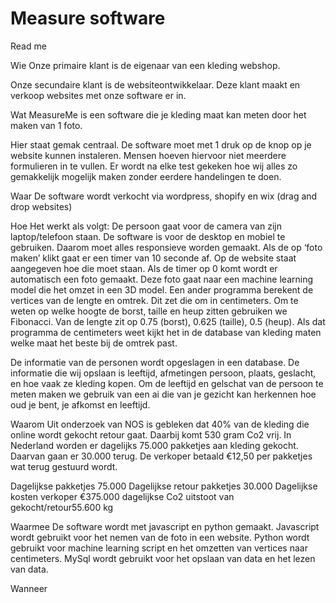 # Measure software

Read me 


Wie 
Onze primaire klant is de eigenaar van een kleding webshop. 

Onze secundaire klant is de websiteontwikkelaar. Deze klant maakt en verkoop websites met onze software er in. 

Wat 
MeasureMe is een software die je kleding maat kan meten door het maken van 1 foto. 

Hier staat gemak centraal. De software moet met 1 druk op de knop op je website kunnen instaleren. Mensen hoeven hiervoor niet meerdere formulieren in te vullen. Er wordt na elke test gekeken hoe wij alles zo gemakkelijk mogelijk maken zonder eerdere handelingen te doen. 

Waar
De software wordt verkocht via wordpress, shopify en wix (drag and drop websites)

Hoe
Het werkt als volgt: 
De persoon gaat voor de camera van zijn laptop/telefoon staan. De software is voor de desktop en mobiel te gebruiken. Daarom moet alles responsieve worden gemaakt. Als de op ‘foto maken’ klikt gaat er een timer van 10 seconde af. Op de website staat aangegeven hoe die moet staan. Als de timer op 0 komt wordt er automatisch een foto gemaakt. Deze foto gaat naar een machine learning model die het omzet in een 3D model. Een ander programma berekent de vertices van de lengte en omtrek. Dit zet die om in centimeters. Om te weten op welke hoogte de borst, taille en heup zitten gebruiken we Fibonacci. Van de lengte zit op 0.75 (borst), 0.625 (taille), 0.5 (heup). Als dat programma de centimeters weet kijkt het in de database van kleding maten welke maat het beste bij de omtrek past. 

De informatie van de personen wordt opgeslagen in een database. De informatie die wij opslaan is leeftijd, afmetingen persoon, plaats, geslacht, en hoe vaak ze kleding kopen. Om de leeftijd en gelschat van de persoon te meten maken we gebruik van een ai die van je gezicht kan herkennen hoe oud je bent, je afkomst en leeftijd. 

Waarom
Uit onderzoek van NOS is gebleken dat 40% van de kleding die online wordt gekocht retour gaat. Daarbij komt 530 gram Co2 vrij. In Nederland worden er dagelijks 75.000 pakketjes aan kleding gekocht. Daarvan gaan er 30.000 terug. De verkoper betaald €12,50 per pakketjes wat terug gestuurd wordt.

Dagelijkse pakketjes 	75.000
Dagelijkse retour pakketjes	30.000
Dagelijkse kosten verkoper	€375.000
dagelijkse Co2 uitstoot van gekocht/retour55.600 kg

Waarmee
De software wordt met javascript en python gemaakt. Javascript wordt gebruikt voor het nemen van de foto in een website. Python wordt gebruikt voor machine learning script en het omzetten van vertices naar centimeters. MySql wordt gebruikt voor het opslaan van data en het lezen van data. 

Wanneer 

